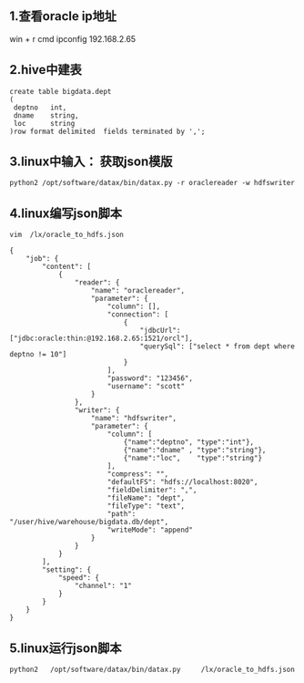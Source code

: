 ## 1.查看oracle ip地址
win + r
cmd
ipconfig
192.168.2.65

## 2.hive中建表
```
create table bigdata.dept
(
 deptno   int,
 dname    string,
 loc      string
)row format delimited  fields terminated by ',';
```

## 3.linux中输入： 获取json模版
`python2 /opt/software/datax/bin/datax.py -r oraclereader -w hdfswriter` 

## 4.linux编写json脚本    
`vim  /lx/oracle_to_hdfs.json`
```
{
    "job": {
        "content": [
            {
                "reader": {
                    "name": "oraclereader", 
                    "parameter": {
                        "column": [], 
                        "connection": [
                            {
                                "jdbcUrl": ["jdbc:oracle:thin:@192.168.2.65:1521/orcl"], 
                                "querySql": ["select * from dept where deptno != 10"]
                            }
                        ], 
                        "password": "123456", 
                        "username": "scott"
                    }
                }, 
                "writer": {
                    "name": "hdfswriter", 
                    "parameter": {
                        "column": [
							{"name":"deptno", "type":"int"},
							{"name":"dname" , "type":"string"},
							{"name":"loc",    "type":"string"}
						], 
                        "compress": "", 
                        "defaultFS": "hdfs://localhost:8020", 
                        "fieldDelimiter": ",", 
                        "fileName": "dept", 
                        "fileType": "text", 
                        "path": "/user/hive/warehouse/bigdata.db/dept", 
                        "writeMode": "append"
                    }
                }
            }
        ], 
        "setting": {
            "speed": {
                "channel": "1"
            }
        }
    }
}
```

## 5.linux运行json脚本   
`python2   /opt/software/datax/bin/datax.py     /lx/oracle_to_hdfs.json`
